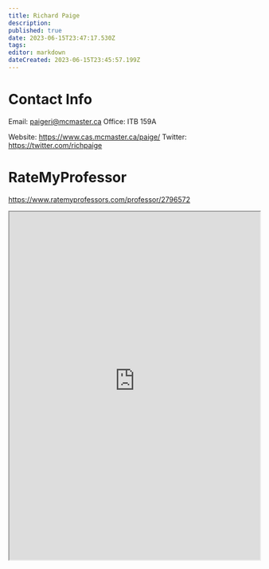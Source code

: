 ```yaml
---
title: Richard Paige
description: 
published: true
date: 2023-06-15T23:47:17.530Z
tags: 
editor: markdown
dateCreated: 2023-06-15T23:45:57.199Z
---
```


# Contact Info
Email: paigeri@mcmaster.ca
Office: ITB 159A

Website: https://www.cas.mcmaster.ca/paige/
Twitter: https://twitter.com/richpaige

# RateMyProfessor
https://www.ratemyprofessors.com/professor/2796572
<iframe src="https://www.ratemyprofessors.com/professor/2566777" title="RateMyProfessors" width=100% height=700px />
